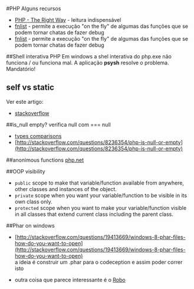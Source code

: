#PHP
Alguns recursos

* [PHP - The Right Way](http://www.phptherightway.com/) - leitura indispensável
* [fnlist](http://php.fnlist.com) - permite a execução "on the fly" de algumas das funções que se podem tornar chatas de fazer debug
* [fnlist](http://php.fnlist.com) - permite a execução "on the fly" de algumas das funções que se podem tornar chatas de fazer debug

##Shell interativa PHP
Em windows a shel interativa do php.exe não funciona / ou funciona mal.
A aplicação __psysh__ resolve o problema. Mandatório!

## self vs static
Ver este artigo:
* [stackoverflow](http://stackoverflow.com/questions/5197300/new-self-vs-new-static)

##is_null empty?
verifica null com === null

* [types comparisons](http://php.net/manual/en/types.comparisons.php)
* [http://stackoverflow.com/questions/8236354/php-is-null-or-empty](http://stackoverflow.com/questions/8236354/php-is-null-or-empty)

##anonimous functions
[php.net](http://php.net/manual/en/functions.anonymous.php#114546)

##OOP visibility
* `public` scope to make that variable/function available from anywhere, other classes and instances of the object.
* `private` scope when you want your variable/function to be visible in its own class only.
* `protected` scope when you want to make your variable/function visible in all classes that extend current class including the parent class.


##Phar on windows
* [http://stackoverflow.com/questions/19413669/windows-8-phar-files-how-do-you-want-to-open](http://stackoverflow.com/questions/19413669/windows-8-phar-files-how-do-you-want-to-open)
<br>a ideia é construir um .phar para o codeception e assim poder correr isto

* outra coisa que parece interessante é o [Robo](http://robo.li/)
